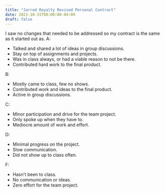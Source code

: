 ```yaml
---
title: "Jarrod Royalty Revised Personal Contract"
date: 2021-10-31T00:00:00-04:00
draft: false
---
```

 I saw no changes that needed to be addressed so my contract is the same as it started out as.
A:
  + Talked and shared a lot of ideas in group discussions.
  + Stay on top of assignments and projects.
  + Was in class always, or had a viable reason to not be there.
  + Contributed hard work to the final product.

B:
  + Mostly came to class, few no shows.
  + Contributed work and ideas to the final product.
  + Active in group discussions.

C:
  + Minor participation and drive for the team project.
  + Only spoke up when they have to.
  + Mediocre amount of work and effort.

D:
  + Minimal progress on the project.
  + Slow communication.
  + Did not show up to class often.

F:
  + Hasn't been to class.
  + No communication or ideas.
  + Zero effort for the team project.
